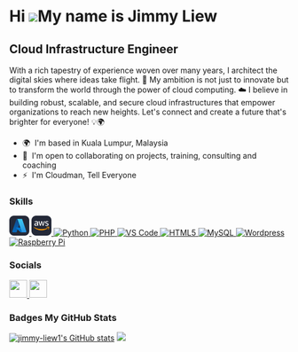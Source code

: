 Hi ![](https://user-images.githubusercontent.com/18350557/176309783-0785949b-9127-417c-8b55-ab5a4333674e.gif)My name is Jimmy Liew
==================================================================================================================================

Cloud Infrastructure Engineer
-----------------------------
With a rich tapestry of experience woven over many years, I architect the digital skies where ideas take flight. 🚀 My ambition is not just to innovate but to transform the world through the power of cloud computing. ☁️ I believe in building robust, scalable, and secure cloud infrastructures that empower organizations to reach new heights. Let's connect and create a future that's brighter for everyone! 💡🌍

*   🌍  I'm based in Kuala Lumpur, Malaysia
*   🤝  I'm open to collaborating on projects, training, consulting and coaching
*   ⚡  I'm Cloudman, Tell Everyone

### Skills
<p align="left">
  <a href="https://azure.microsoft.com" target="_blank" rel="noreferrer">
    <img src="https://raw.githubusercontent.com/tandpfun/skill-icons/main/icons/Azure-Dark.svg" width="36" height="36" alt="Azure" />
  </a>
  <a href="https://aws.amazon.com" target="_blank" rel="noreferrer">
    <img src="https://raw.githubusercontent.com/tandpfun/skill-icons/main/icons/AWS-Dark.svg" width="36" height="36" alt="AWS" />
  </a>
  <a href="https://www.python.org/" target="_blank" rel="noreferrer">
    <img src="https://raw.githubusercontent.com/danielcranney/readme-generator/main/public/icons/skills/python-colored.svg" width="36" height="36" alt="Python" />
  </a>
  <a href="https://www.php.net/" target="_blank" rel="noreferrer">
    <img src="https://raw.githubusercontent.com/danielcranney/readme-generator/main/public/icons/skills/php-colored.svg" width="36" height="36" alt="PHP" />
  </a>
  <a href="https://code.visualstudio.com/" target="_blank" rel="noreferrer">
    <img src="https://raw.githubusercontent.com/danielcranney/readme-generator/main/public/icons/skills/visualstudiocode.svg" width="36" height="36" alt="VS Code" />
  </a>
  <a href="https://developer.mozilla.org/en-US/docs/Glossary/HTML5" target="_blank" rel="noreferrer">
    <img src="https://raw.githubusercontent.com/danielcranney/readme-generator/main/public/icons/skills/html5-colored.svg" width="36" height="36" alt="HTML5" />
  </a>
  <a href="https://www.mysql.com/" target="_blank" rel="noreferrer">
    <img src="https://raw.githubusercontent.com/danielcranney/readme-generator/main/public/icons/skills/mysql-colored.svg" width="36" height="36" alt="MySQL" />
  </a>
  <a href="https://wordpress.com" target="_blank" rel="noreferrer">
    <img src="https://raw.githubusercontent.com/danielcranney/readme-generator/main/public/icons/skills/wordpress-colored.svg" width="36" height="36" alt="Wordpress" />
  </a>
  <a href="https://www.raspberrypi.org/" target="_blank" rel="noreferrer">
    <img src="https://raw.githubusercontent.com/danielcranney/readme-generator/main/public/icons/skills/raspberrypi-colored.svg" width="36" height="36" alt="Raspberry Pi" />
  </a>
</p>

### Socials
<p align="left">
  <a href="https://www.github.com/jimmy-liew1" target="_blank" rel="noreferrer">
    <picture>
      <source media="(prefers-color-scheme: dark)" srcset="https://raw.githubusercontent.com/danielcranney/readme-generator/main/public/icons/socials/github-dark.svg" />
      <source media="(prefers-color-scheme: light)" srcset="https://raw.githubusercontent.com/danielcranney/readme-generator/main/public/icons/socials/github.svg" />
      <img src="https://raw.githubusercontent.com/danielcranney/readme-generator/main/public/icons/socials/github.svg" width="32" height="32" />
    </picture>
  </a>
  <a href="https://www.stackoverflow.com/users/23896530/jimmy-liew" target="_blank" rel="noreferrer"> 
    <picture> 
      <source media="(prefers-color-scheme: dark)" srcset="https://raw.githubusercontent.com/danielcranney/readme-generator/main/public/icons/socials/stackoverflow-dark.svg" /> 
      <source media="(prefers-color-scheme: light)" srcset="https://raw.githubusercontent.com/danielcranney/readme-generator/main/public/icons/socials/stackoverflow.svg" /> 
      <img src="https://raw.githubusercontent.com/danielcranney/readme-generator/main/public/icons/socials/stackoverflow.svg" width="32" height="32" /> 
    </picture> 
  </a>
</p>

### Badges <b>My GitHub Stats</b>
<a href="http://www.github.com/jimmy-liew1"><img width=45% src="https://github-readme-stats.vercel.app/api?username=jimmy-liew1&show_icons=true&hide=&count_private=true&title_color=0891b2&text_color=ffffff&icon_color=0891b2&bg_color=1c1917&hide_border=true&show_icons=true" alt="jimmy-liew1's GitHub stats" /></a>
<a href="http://www.github.com/jimmy-liew1"><img width=50% src="https://github-readme-streak-stats.herokuapp.com/?user=jimmy-liew1&stroke=ffffff&background=1c1917&ring=0891b2&fire=0891b2&currStreakNum=ffffff&currStreakLabel=0891b2&sideNums=ffffff&sideLabels=ffffff&dates=ffffff&hide_border=true" /></a>
